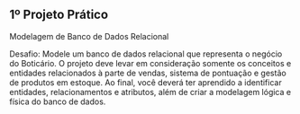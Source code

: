 ## 1º Projeto Prático

Modelagem de Banco de Dados Relacional

Desafio: Modele um banco de dados relacional que representa o negócio do Boticário. O projeto deve levar em consideração somente os conceitos e entidades relacionados à parte de vendas, sistema de pontuação e gestão de produtos em estoque. Ao final, você deverá ter aprendido a identificar entidades, relacionamentos e atributos, além de criar a modelagem lógica e física do banco de dados.
